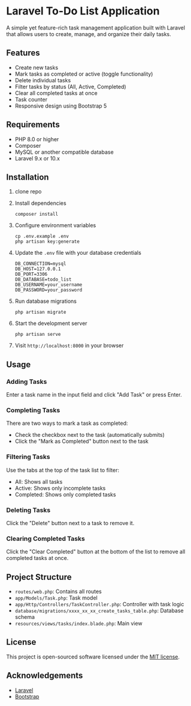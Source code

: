 # Laravel To-Do List Application

A simple yet feature-rich task management application built with Laravel that allows users to create, manage, and organize their daily tasks.

## Features

- Create new tasks
- Mark tasks as completed or active (toggle functionality)
- Delete individual tasks
- Filter tasks by status (All, Active, Completed)
- Clear all completed tasks at once
- Task counter
- Responsive design using Bootstrap 5

## Requirements

- PHP 8.0 or higher
- Composer
- MySQL or another compatible database
- Laravel 9.x or 10.x

## Installation

1. clone repo

2. Install dependencies
   ```
   composer install
   ```

3. Configure environment variables
   ```
   cp .env.example .env
   php artisan key:generate
   ```

4. Update the `.env` file with your database credentials
   ```
   DB_CONNECTION=mysql
   DB_HOST=127.0.0.1
   DB_PORT=3306
   DB_DATABASE=todo_list
   DB_USERNAME=your_username
   DB_PASSWORD=your_password
   ```

5. Run database migrations
   ```
   php artisan migrate
   ```

6. Start the development server
   ```
   php artisan serve
   ```

7. Visit `http://localhost:8000` in your browser

## Usage

### Adding Tasks
Enter a task name in the input field and click "Add Task" or press Enter.

### Completing Tasks
There are two ways to mark a task as completed:
- Check the checkbox next to the task (automatically submits)
- Click the "Mark as Completed" button next to the task

### Filtering Tasks
Use the tabs at the top of the task list to filter:
- All: Shows all tasks
- Active: Shows only incomplete tasks
- Completed: Shows only completed tasks

### Deleting Tasks
Click the "Delete" button next to a task to remove it.

### Clearing Completed Tasks
Click the "Clear Completed" button at the bottom of the list to remove all completed tasks at once.

## Project Structure

- `routes/web.php`: Contains all routes
- `app/Models/Task.php`: Task model
- `app/Http/Controllers/TaskController.php`: Controller with task logic
- `database/migrations/xxxx_xx_xx_create_tasks_table.php`: Database schema
- `resources/views/tasks/index.blade.php`: Main view

## License

This project is open-sourced software licensed under the [MIT license](https://opensource.org/licenses/MIT).

## Acknowledgements

- [Laravel](https://laravel.com/)
- [Bootstrap](https://getbootstrap.com/)
